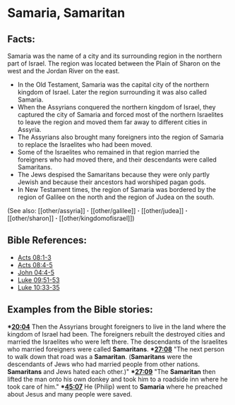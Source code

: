 # Samaria, Samaritan #

## Facts: ##

Samaria was the name of a city and its surrounding region in the northern part of Israel. The region was located between the Plain of Sharon on the west and the Jordan River on the east.

 * In the Old Testament, Samaria was the capital city of the northern kingdom of Israel. Later the region surrounding it was also called Samaria.
 * When the Assyrians conquered the northern kingdom of Israel, they captured the city of Samaria and forced most of the northern Israelites to leave the region and moved them far away to different cities in Assyria.
 * The Assyrians also brought many foreigners into the region of Samaria to replace the Israelites who had been moved.
 * Some of the Israelites who remained in that region married the foreigners who had moved there, and their descendants were called Samaritans.
 * The Jews despised the Samaritans because they were only partly Jewish and because their ancestors had worshiped pagan gods.
 * In New Testament times, the region of Samaria was bordered by the region of Galilee on the north and the region of Judea on the south.

(See also: [[other/assyria]] **·** [[other/galilee]] **·** [[other/judea]] **·** [[other/sharon]] **·** [[other/kingdomofisrael]])

## Bible References: ##

* [Acts 08:1-3](en/tn/act/help/08/01)
* [Acts 08:4-5](en/tn/act/help/08/04)
* [John 04:4-5](en/tn/jhn/help/04/04)
* [Luke 09:51-53](en/tn/luk/help/09/51)
* [Luke 10:33-35](en/tn/luk/help/10/33)

## Examples from the Bible stories: ##

  __*[20:04](en/tn/obs/help/20/04)__ Then the Assyrians brought foreigners to live in the land where the kingdom of Israel had been. The foreigners rebuilt the destroyed cities and married the Israelites who were left there. The descendants of the Israelites who married foreigners were called __Samaritans__.
  __*[27:08](en/tn/obs/help/27/08)__ "The next person to walk down that road was a __Samaritan__. (__Samaritans__ were the descendants of Jews who had married people from other nations. __Samaritans__ and Jews hated each other.)"
  __*[27:09](en/tn/obs/help/27/09)__ "The __Samaritan__ then lifted the man onto his own donkey and took him to a roadside inn where he took care of him."
  __*[45:07](en/tn/obs/help/45/07)__ He (Philip) went to __Samaria__ where he preached about Jesus and many people were saved.